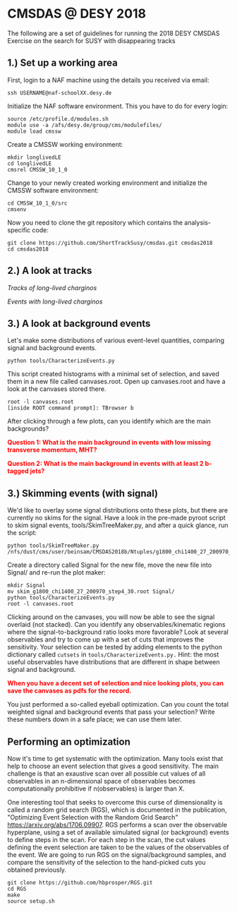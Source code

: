 # CMSDAS @ DESY 2018


The following are a set of guidelines for running the 2018 DESY 
CMSDAS Exercise on the search for SUSY with disappearing tracks

## 1.) Set up a working area

First, login to a NAF machine using the details you received via email: 

```
ssh USERNAME@naf-schoolXX.desy.de
```

Initialize the NAF software environment. This you have to do for every login: 

```
source /etc/profile.d/modules.sh
module use -a /afs/desy.de/group/cms/modulefiles/
module load cmssw
```

Create a CMSSW working environment: 

```
mkdir longlivedLE
cd longlivedLE
cmsrel CMSSW_10_1_0
```

Change to your newly created working environment and initialize the 
CMSSW software environment: 

```
cd CMSSW_10_1_0/src
cmsenv
```

Now you need to clone the git repository which contains the analysis-specific code: 

```
git clone https://github.com/ShortTrackSusy/cmsdas.git cmsdas2018
cd cmsdas2018
```

## 2.) A look at tracks

*Tracks of long-lived charginos*

*Events with long-lived charginos*

## 3.) A look at background events

Let's make some distributions of various event-level quantities, 
comparing signal and background events. 

```
python tools/CharacterizeEvents.py
```

This script created histograms with a minimal set of selection, 
and saved them in a new file called canvases.root. Open up canvases.root 
and have a look at the canvases stored there. 

```
root -l canvases.root
[inside ROOT command prompt]: TBrowser b
```

After clicking through a few plots, can you identify which are the 
main backgrounds? 

<b style='color:red'>Question 1: What is the main background in 
  events with low missing transverse momentum, MHT?</b>

<b style='color:red'>Question 2: What is the main background in 
  events with at least 2 b-tagged jets?</b>

## 3.) Skimming events (with signal)

We'd like to overlay some signal distributions onto these plots, 
but there are currently no skims for the signal. Have a look 
in the pre-made pyroot script to skim signal events, 
tools/SkimTreeMaker.py, and after a quick glance, run the script:

```
python tools/SkimTreeMaker.py /nfs/dust/cms/user/beinsam/CMSDAS2018b/Ntuples/g1800_chi1400_27_200970_step4_30.root
```

Create a directory called Signal for the new file, move the new file into Signal/ 
and re-run the plot maker:

```
mkdir Signal
mv skim_g1800_chi1400_27_200970_step4_30.root Signal/
python tools/CharacterizeEvents.py
root -l canvases.root
```

Clicking around on the canvases, you will now be able to see the signal overlaid (not stacked). Can you identify any observables/kinematic regions where the signal-to-background ratio looks more favorable? Look at several observables and try to come up with a set of cuts that improves the sensitivity. Your selection can be tested by adding elements to the python dictionary called ```cutsets``` in ```tools/CharacterizeEvents.py.``` Hint: the most useful observables have distributions that are different in shape between signal and background.

<b style='color:red'>When you have a decent set of selection and nice looking plots, you can save the canvases as pdfs for the record. </b>

You just performed a so-called eyeball optimization. Can you count the total weighted signal and background events that pass your selection? Write these numbers down in a safe place; we can use them later.

## Performing an optimization

Now it's time to get systematic with the optimization. Many tools exist that help to choose an event selection that gives a good sensitivity. The main challenge is that an exaustive scan over all possible cut values of all observables in an n-dimensional space of observables becomes computationally prohibitive if n(observables) is larger than X. 

One interesting tool that seeks to overcome this curse of dimensionality is called a random grid search (RGS), which is documented in the publication, "Optimizing Event Selection with the Random Grid Search" https://arxiv.org/abs/1706.09907. RGS performs a scan over the observable hyperplane, using a set of available simulated signal (or background) events to define steps in the scan. For each step in the scan, the cut values defining the event selection are taken to be the values of the observables of the event. We are going to run RGS on the signal/background samples, and compare the sensitivity of the selection to the hand-picked cuts you obtained previously.  


```
git clone https://github.com/hbprosper/RGS.git
cd RGS
make
source setup.sh
```
